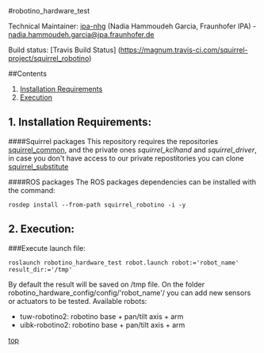 <a id="top"/> 
#robotino_hardware_test

Technical Maintainer: [ipa-nhg](https://github.com/ipa-nhg/) (Nadia Hammoudeh Garcia, Fraunhofer IPA) - nadia.hammoudeh.garcia@ipa.fraunhofer.de

Build status: [Travis Build Status] (https://magnum.travis-ci.com/squirrel-project/squirrel_robotino)

##Contents

1. <a href="#1--installation-requirements">Installation Requirements</a>
2. <a href="#2--execution">Execution</a>


## 1. Installation Requirements: <a id="1--installation-requirements"/> 

####Squirrel packages
This repository requires the repositories [squirrel_common](https://github.com/squirrel-project/squirrel_common), and the private ones *squirrel_kclhand* and *squirrel_driver*, in case you don't have access to our private repostitories you can clone [squirrel_substitute](https://github.com/squirrel-project/squirrel_substitute)

####ROS packages
The ROS packages dependencies can be installed with the command:
```
rosdep install --from-path squirrel_robotino -i -y
```
## 2. Execution: <a id="2--execution"/> 
###Execute launch file:
```
roslaunch robotino_hardware_test robot.launch robot:='robot_name' result_dir:='/tmp'
```
By default the result will be saved on /tmp file.
On the folder robotino_hardware_config/config/'robot_name'/ you can add new sensors or actuators to be tested.
Available robots:

* tuw-robotino2: robotino base + pan/tilt axis + arm
* uibk-robotino2: robotino base + pan/tilt axis + arm


<a href="#top">top</a>
